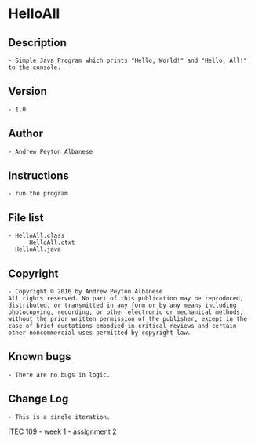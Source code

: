 # HelloAll

## Description 
	- Simple Java Program which prints "Hello, World!" and "Hello, All!" to the console.
## Version 
	- 1.0
## Author 
	- Andrew Peyton Albanese
## Instructions 
	- run the program
## File list 
	- HelloAll.class
          HelloAll.ctxt
	  HelloAll.java
## Copyright 
	- Copyright © 2016 by Andrew Peyton Albanese
	All rights reserved. No part of this publication may be reproduced, distributed, or transmitted in any form or by any means including photocopying, recording, or other electronic or mechanical methods, without the prior written permission of the publisher, except in the case of brief quotations embodied in critical reviews and certain other noncommercial uses permitted by copyright law.
## Known bugs
	- There are no bugs in logic.
## Change Log 
	- This is a single iteration. 

ITEC 109 - week 1 - assignment 2
